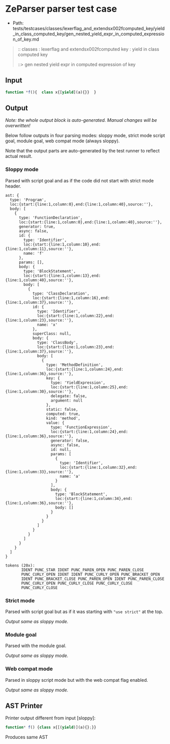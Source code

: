# ZeParser parser test case

- Path: tests/testcases/classes/lexerflag_and_extendsx002fcomputed_key/yield_in_class_computed_key/gen_nested_yield_expr_in_computed_expression_of_key.md

> :: classes : lexerflag and extendsx002fcomputed key : yield in class computed key
>
> ::> gen nested yield expr in computed expression of key

## Input

`````js
function *f(){  class x{[yield](a){}}  }
`````

## Output

_Note: the whole output block is auto-generated. Manual changes will be overwritten!_

Below follow outputs in four parsing modes: sloppy mode, strict mode script goal, module goal, web compat mode (always sloppy).

Note that the output parts are auto-generated by the test runner to reflect actual result.

### Sloppy mode

Parsed with script goal and as if the code did not start with strict mode header.

`````
ast: {
  type: 'Program',
  loc:{start:{line:1,column:0},end:{line:1,column:40},source:''},
  body: [
    {
      type: 'FunctionDeclaration',
      loc:{start:{line:1,column:0},end:{line:1,column:40},source:''},
      generator: true,
      async: false,
      id: {
        type: 'Identifier',
        loc:{start:{line:1,column:10},end:{line:1,column:11},source:''},
        name: 'f'
      },
      params: [],
      body: {
        type: 'BlockStatement',
        loc:{start:{line:1,column:13},end:{line:1,column:40},source:''},
        body: [
          {
            type: 'ClassDeclaration',
            loc:{start:{line:1,column:16},end:{line:1,column:37},source:''},
            id: {
              type: 'Identifier',
              loc:{start:{line:1,column:22},end:{line:1,column:23},source:''},
              name: 'x'
            },
            superClass: null,
            body: {
              type: 'ClassBody',
              loc:{start:{line:1,column:23},end:{line:1,column:37},source:''},
              body: [
                {
                  type: 'MethodDefinition',
                  loc:{start:{line:1,column:24},end:{line:1,column:36},source:''},
                  key: {
                    type: 'YieldExpression',
                    loc:{start:{line:1,column:25},end:{line:1,column:30},source:''},
                    delegate: false,
                    argument: null
                  },
                  static: false,
                  computed: true,
                  kind: 'method',
                  value: {
                    type: 'FunctionExpression',
                    loc:{start:{line:1,column:24},end:{line:1,column:36},source:''},
                    generator: false,
                    async: false,
                    id: null,
                    params: [
                      {
                        type: 'Identifier',
                        loc:{start:{line:1,column:32},end:{line:1,column:33},source:''},
                        name: 'a'
                      }
                    ],
                    body: {
                      type: 'BlockStatement',
                      loc:{start:{line:1,column:34},end:{line:1,column:36},source:''},
                      body: []
                    }
                  }
                }
              ]
            }
          }
        ]
      }
    }
  ]
}

tokens (20x):
       IDENT PUNC_STAR IDENT PUNC_PAREN_OPEN PUNC_PAREN_CLOSE
       PUNC_CURLY_OPEN IDENT IDENT PUNC_CURLY_OPEN PUNC_BRACKET_OPEN
       IDENT PUNC_BRACKET_CLOSE PUNC_PAREN_OPEN IDENT PUNC_PAREN_CLOSE
       PUNC_CURLY_OPEN PUNC_CURLY_CLOSE PUNC_CURLY_CLOSE
       PUNC_CURLY_CLOSE
`````

### Strict mode

Parsed with script goal but as if it was starting with `"use strict"` at the top.

_Output same as sloppy mode._

### Module goal

Parsed with the module goal.

_Output same as sloppy mode._

### Web compat mode

Parsed in sloppy script mode but with the web compat flag enabled.

_Output same as sloppy mode._

## AST Printer

Printer output different from input [sloppy]:

````js
function* f() {class x{[(yield)](a){};}}
````

Produces same AST

